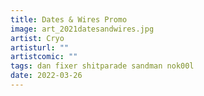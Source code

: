 ```yaml
---
title: Dates & Wires Promo
image: art_2021datesandwires.jpg
artist: Cryo
artisturl: ""
artistcomic: ""
tags: dan fixer shitparade sandman nok00l
date: 2022-03-26
---
```

